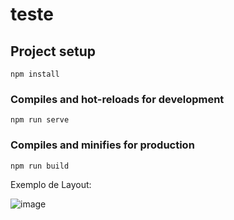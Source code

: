 # teste

## Project setup
```
npm install
```

### Compiles and hot-reloads for development
```
npm run serve
```

### Compiles and minifies for production
```
npm run build
```

Exemplo de Layout:


![image](https://github.com/user-attachments/assets/2e223106-e8b7-47c6-9781-80b8213a90e3)

